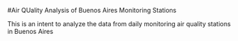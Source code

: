 #Air QUality Analysis of Buenos Aires Monitoring Stations

This is an intent to analyze the data from daily monitoring air quality stations in Buenos Aires
